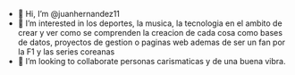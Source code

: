 - 👋 Hi, I’m @juanhernandez11
- 👀 I’m interested in los deportes, la musica, la tecnologia en el ambito de crear y ver como se comprenden la creacion de cada cosa como bases de datos, proyectos de gestion o paginas web ademas de ser un fan por la F1 y las series coreanas
- 💞️ I’m looking to collaborate personas carismaticas y de una buena vibra.


<!---
juanhernandez11/juanhernandez11 is a ✨ special ✨ repository because its `README.md` (this file) appears on your GitHub profile.
You can click the Preview link to take a look at your changes.
--->
